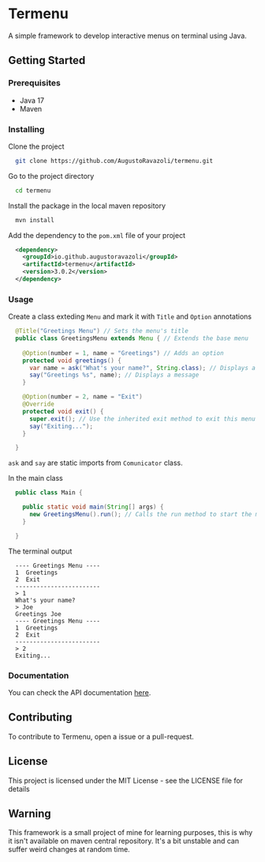 # Termenu

A simple framework to develop interactive menus on terminal using Java.

## Getting Started

### Prerequisites

* Java 17
* Maven

### Installing

Clone the project

```bash
  git clone https://github.com/AugustoRavazoli/termenu.git
```

Go to the project directory

```bash
  cd termenu
```

Install the package in the local maven repository
```bash
  mvn install
```

Add the dependency to the `pom.xml` file of your project
```xml
  <dependency>
    <groupId>io.github.augustoravazoli</groupId>
    <artifactId>termenu</artifactId>
    <version>3.0.2</version>
  </dependency>
```

### Usage

Create a class exteding `Menu` and mark it with `Title` and `Option` annotations
```java
  @Title("Greetings Menu") // Sets the menu's title
  public class GreetingsMenu extends Menu { // Extends the base menu
 
    @Option(number = 1, name = "Greetings") // Adds an option
    protected void greetings() {
      var name = ask("What's your name?", String.class); // Displays a message and return a string
      say("Greetings %s", name); // Displays a message
    }

    @Option(number = 2, name = "Exit")
    @Override
    protected void exit() {
      super.exit(); // Use the inherited exit method to exit this menu
      say("Exiting...");
    }

  }
```
`ask` and `say` are static imports from `Comunicator` class.

In the main class
```java
  public class Main {

    public static void main(String[] args) {
      new GreetingsMenu().run(); // Calls the run method to start the menu
    }

  }
```

The terminal output
```console
  ---- Greetings Menu ----
  1  Greetings
  2  Exit
  ------------------------
  > 1
  What's your name?
  > Joe
  Greetings Joe
  ---- Greetings Menu ----
  1  Greetings
  2  Exit
  ------------------------
  > 2
  Exiting...
```

### Documentation

You can check the API documentation [here](https://augustoravazoli.github.io/termenu/apidocs).

## Contributing

To contribute to Termenu, open a issue or a pull-request. 

## License

This project is licensed under the MIT License - see the LICENSE file for details

## Warning

This framework is a small project of mine for learning purposes, this is why it isn't available on 
maven central repository. It's a bit unstable and can suffer weird changes at random time.
